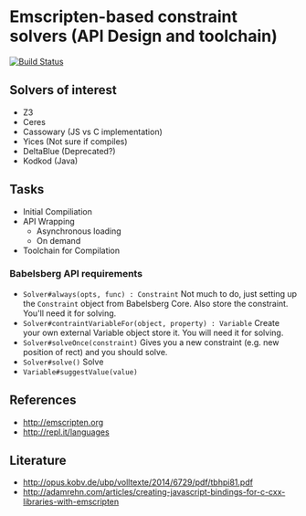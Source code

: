 # Emscripten-based constraint solvers (API Design and toolchain)
[![Build Status](https://travis-ci.org/normanrz/emscripten-constraints.svg?branch=master)](https://travis-ci.org/normanrz/emscripten-constraints)

## Solvers of interest
* Z3
* Ceres
* Cassowary (JS vs C implementation)
* Yices (Not sure if compiles)
* DeltaBlue (Deprecated?)
* Kodkod (Java)

## Tasks
* Initial Compiliation
* API Wrapping
  * Asynchronous loading
  * On demand
* Toolchain for Compilation

### Babelsberg API requirements
* `Solver#always(opts, func) : Constraint` Not much to do, just setting up the `Constraint` object from Babelsberg Core. Also store the constraint. You'll need it for solving.
* `Solver#contraintVariableFor(object, property) : Variable` Create your own external Variable object store it. You will need it for solving.
* `Solver#solveOnce(constraint)` Gives you a new constraint (e.g. new position of rect) and you should solve. 
* `Solver#solve()` Solve
* `Variable#suggestValue(value)`

## References
* http://emscripten.org
* http://repl.it/languages

## Literature
* http://opus.kobv.de/ubp/volltexte/2014/6729/pdf/tbhpi81.pdf
* http://adamrehn.com/articles/creating-javascript-bindings-for-c-cxx-libraries-with-emscripten
